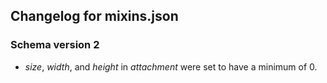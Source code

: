 ## Changelog for mixins.json

### Schema version 2

* *size*, *width*, and *height* in *attachment* were set to have a minimum of 0.
